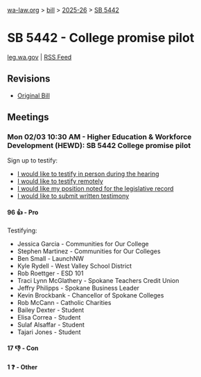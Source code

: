 [wa-law.org](/) > [bill](/bill/) > [2025-26](/bill/2025-26/) > [SB 5442](/bill/2025-26/sb/5442/)

# SB 5442 - College promise pilot
[leg.wa.gov](https://app.leg.wa.gov/billsummary?BillNumber=5442&Year=2025&Initiative=false) | [RSS Feed](./rss.xml)

## Revisions
* [Original Bill](1/)

## Meetings
### Mon 02/03 10:30 AM - Higher Education & Workforce Development (HEWD): SB 5442 College promise pilot
Sign up to testify:
* [I would like to testify in person during the hearing](https://app.leg.wa.gov/csi/Testifier/Add?chamber=House&mId=32691&aId=162760&caId=25256&tId=1)
* [I would like to testify remotely](https://app.leg.wa.gov/csi/Testifier/Add?chamber=House&mId=32691&aId=162760&caId=25256&tId=2)
* [I would like my position noted for the legislative record](https://app.leg.wa.gov/csi/Testifier/Add?chamber=House&mId=32691&aId=162760&caId=25256&tId=3)
* [I would like to submit written testimony](https://app.leg.wa.gov/csi/Testifier/Add?chamber=House&mId=32691&aId=162760&caId=25256&tId=4)

#### 96 👍 - Pro
Testifying:
* Jessica Garcia - Communities for Our College
* Stephen Martinez - Communities for Our Colleges
* Ben Small - LaunchNW
* Kyle Rydell - West Valley School District
* Rob Roettger - ESD 101
* Traci Lynn McGlathery - Spokane Teachers Credit Union
* Jeffry Philipps - Spokane Business Leader
* Kevin Brockbank - Chancellor of Spokane Colleges
* Rob McCann - Catholic Charities
* Bailey Dexter - Student
* Elisa Correa - Student
* Sulaf Alsaffar - Student
* Tajari Jones - Student

#### 17 👎 - Con

#### 1 ❓ - Other
